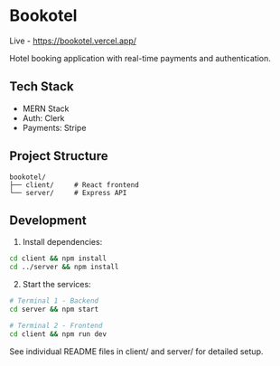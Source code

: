 # Bookotel
Live - https://bookotel.vercel.app/

Hotel booking application with real-time payments and authentication.

## Tech Stack
- MERN Stack
- Auth: Clerk
- Payments: Stripe

## Project Structure
```
bookotel/
├── client/     # React frontend
└── server/     # Express API
```

## Development
1. Install dependencies:
```bash
cd client && npm install
cd ../server && npm install
```

2. Start the services:
```bash
# Terminal 1 - Backend
cd server && npm start

# Terminal 2 - Frontend
cd client && npm run dev
```


See individual README files in client/ and server/ for detailed setup.

